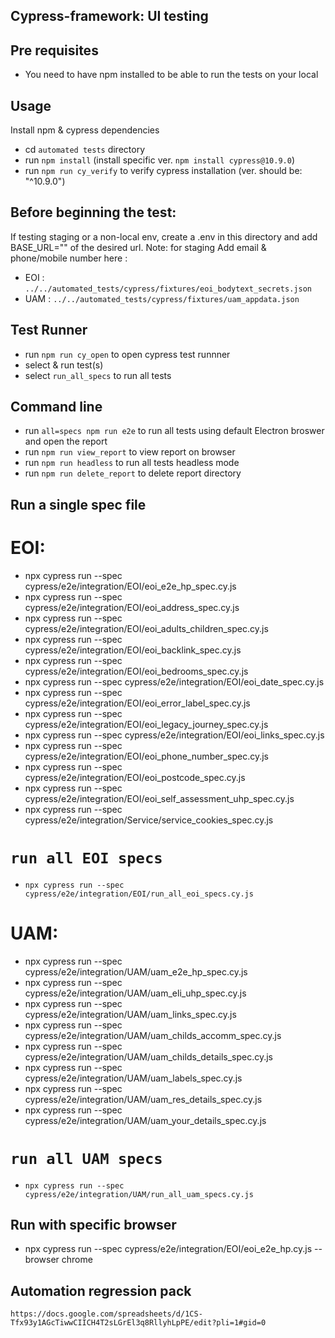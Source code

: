 ## Cypress-framework: UI testing

## Pre requisites
- You need to have npm installed to be able to run the tests on your local

## Usage
Install npm & cypress dependencies
- cd `automated tests` directory
- run `npm install` (install specific ver. `npm install cypress@10.9.0`)
- run `npm run cy_verify` to verify cypress installation (ver. should be: "^10.9.0")

## Before beginning the test:
If testing staging or a non-local env, create a .env in this directory and add BASE_URL="" of the desired url. 
Note: for staging
Add email & phone/mobile number here : 
- EOI : `../../automated_tests/cypress/fixtures/eoi_bodytext_secrets.json` 
- UAM : `../../automated_tests/cypress/fixtures/uam_appdata.json`

## Test Runner
- run `npm run cy_open` to open cypress test runnner
- select & run test(s)
- select `run_all_specs` to run all tests

## Command line
- run `all=specs npm run e2e` to run all tests using default Electron broswer and open the report
- run `npm run view_report` to view report on browser
- run `npm run headless` to run all tests headless mode
- run `npm run delete_report` to delete report directory

## Run a single spec file
# EOI:
- npx cypress run --spec cypress/e2e/integration/EOI/eoi_e2e_hp_spec.cy.js
- npx cypress run --spec cypress/e2e/integration/EOI/eoi_address_spec.cy.js
- npx cypress run --spec cypress/e2e/integration/EOI/eoi_adults_children_spec.cy.js
- npx cypress run --spec cypress/e2e/integration/EOI/eoi_backlink_spec.cy.js
- npx cypress run --spec cypress/e2e/integration/EOI/eoi_bedrooms_spec.cy.js
- npx cypress run --spec cypress/e2e/integration/EOI/eoi_date_spec.cy.js
- npx cypress run --spec cypress/e2e/integration/EOI/eoi_error_label_spec.cy.js
- npx cypress run --spec cypress/e2e/integration/EOI/eoi_legacy_journey_spec.cy.js
- npx cypress run --spec cypress/e2e/integration/EOI/eoi_links_spec.cy.js
- npx cypress run --spec cypress/e2e/integration/EOI/eoi_phone_number_spec.cy.js
- npx cypress run --spec cypress/e2e/integration/EOI/eoi_postcode_spec.cy.js
- npx cypress run --spec cypress/e2e/integration/EOI/eoi_self_assessment_uhp_spec.cy.js
- npx cypress run --spec cypress/e2e/integration/Service/service_cookies_spec.cy.js
# `run all EOI specs`
- `npx cypress run --spec cypress/e2e/integration/EOI/run_all_eoi_specs.cy.js`

# UAM: 
- npx cypress run --spec cypress/e2e/integration/UAM/uam_e2e_hp_spec.cy.js
- npx cypress run --spec cypress/e2e/integration/UAM/uam_eli_uhp_spec.cy.js
- npx cypress run --spec cypress/e2e/integration/UAM/uam_links_spec.cy.js
- npx cypress run --spec cypress/e2e/integration/UAM/uam_childs_accomm_spec.cy.js
- npx cypress run --spec cypress/e2e/integration/UAM/uam_childs_details_spec.cy.js
- npx cypress run --spec cypress/e2e/integration/UAM/uam_labels_spec.cy.js
- npx cypress run --spec cypress/e2e/integration/UAM/uam_res_details_spec.cy.js
- npx cypress run --spec cypress/e2e/integration/UAM/uam_your_details_spec.cy.js
# `run all UAM specs`
- `npx cypress run --spec cypress/e2e/integration/UAM/run_all_uam_specs.cy.js`   

## Run with specific browser
- npx cypress run --spec cypress/e2e/integration/EOI/eoi_e2e_hp.cy.js --browser chrome

## Automation regression pack			
`https://docs.google.com/spreadsheets/d/1CS-Tfx93y1AGcTiwwCIICH4T2sLGrEl3q8RllyhLpPE/edit?pli=1#gid=0`
